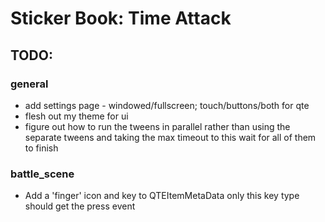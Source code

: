 # Sticker Book: Time Attack

## TODO:

### general
- add settings page - windowed/fullscreen; touch/buttons/both for qte
- flesh out my theme for ui
- figure out how to run the tweens in parallel rather than using the separate tweens and taking the max timeout to this wait for all of them to finish

### battle_scene

- Add a 'finger' icon and key to QTEItemMetaData only this key type should get the press event

